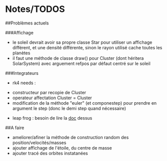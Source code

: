 <meta charset="UTF-8">

Notes/TODOS
===========

##Problèmes actuels

###Affichage
- le soleil devrait avoir sa propre classe Star pour utiliser un affichage différent, et une densité différente, sinon le rayon utilisé cache toutes les planètes
- il faut une méthode de classe draw() pour Cluster (dont héritera SolarSystem) avec arguement refpos par défaut centré sur le soleil

###Integrateurs
- rk4 needs :
 * constructeur par recopie de Cluster
 * operateur affectation Cluster = Cluster
 * modification de la méthode "euler" (et componestep) pour prendre en argument le step (donc le demi step quand nécessaire)
- leap frog : besoin de lire la [doc](https://en.wikipedia.org/wiki/Leapfrog_integration) dessus

##A faire 

- ameliorer/afiner la méthode de construction random des position/velocités/masses
- ajouter affichage de l'étoile, du centre de masse
- ajouter tracé des orbites instatanées

